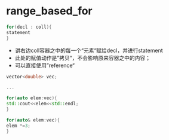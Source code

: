 # range_based_for

```C++
for(decl : coll){
statement
}
```
* 讲右边coll容器之中的每一个“元素“赋给decl，并进行statement
* 此处的赋值动作是”拷贝“，不会影响原来容器之中的内容；
* 可以直接使用”reference“

```C++
vector<double> vec;

...

for(auto elem:vec){
std::cout<<elem<<std::endl;
}

for(auto& elem:vec){
elem *=3;
}
```
